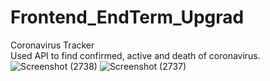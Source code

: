 # Frontend_EndTerm_Upgrad

Coronavirus Tracker <br>
Used API to find confirmed, active and death of coronavirus.
![Screenshot (2738)](https://user-images.githubusercontent.com/76030639/114302869-b3872200-9ae8-11eb-80d6-2c42e1c5c1eb.png)
![Screenshot (2737)](https://user-images.githubusercontent.com/76030639/114302901-dc0f1c00-9ae8-11eb-865d-705a85035251.png)
